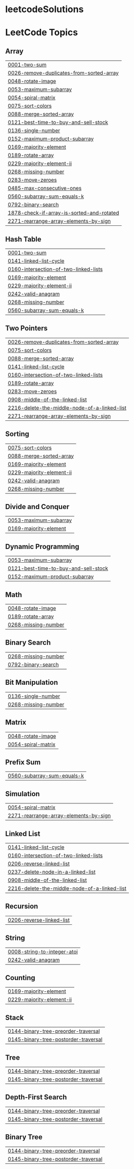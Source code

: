 # leetcodeSolutions
<!---LeetCode Topics Start-->
# LeetCode Topics
## Array
|  |
| ------- |
| [0001-two-sum](https://github.com/shreya8384/leetcodeSolutions/tree/master/0001-two-sum) |
| [0026-remove-duplicates-from-sorted-array](https://github.com/shreya8384/leetcodeSolutions/tree/master/0026-remove-duplicates-from-sorted-array) |
| [0048-rotate-image](https://github.com/shreya8384/leetcodeSolutions/tree/master/0048-rotate-image) |
| [0053-maximum-subarray](https://github.com/shreya8384/leetcodeSolutions/tree/master/0053-maximum-subarray) |
| [0054-spiral-matrix](https://github.com/shreya8384/leetcodeSolutions/tree/master/0054-spiral-matrix) |
| [0075-sort-colors](https://github.com/shreya8384/leetcodeSolutions/tree/master/0075-sort-colors) |
| [0088-merge-sorted-array](https://github.com/shreya8384/leetcodeSolutions/tree/master/0088-merge-sorted-array) |
| [0121-best-time-to-buy-and-sell-stock](https://github.com/shreya8384/leetcodeSolutions/tree/master/0121-best-time-to-buy-and-sell-stock) |
| [0136-single-number](https://github.com/shreya8384/leetcodeSolutions/tree/master/0136-single-number) |
| [0152-maximum-product-subarray](https://github.com/shreya8384/leetcodeSolutions/tree/master/0152-maximum-product-subarray) |
| [0169-majority-element](https://github.com/shreya8384/leetcodeSolutions/tree/master/0169-majority-element) |
| [0189-rotate-array](https://github.com/shreya8384/leetcodeSolutions/tree/master/0189-rotate-array) |
| [0229-majority-element-ii](https://github.com/shreya8384/leetcodeSolutions/tree/master/0229-majority-element-ii) |
| [0268-missing-number](https://github.com/shreya8384/leetcodeSolutions/tree/master/0268-missing-number) |
| [0283-move-zeroes](https://github.com/shreya8384/leetcodeSolutions/tree/master/0283-move-zeroes) |
| [0485-max-consecutive-ones](https://github.com/shreya8384/leetcodeSolutions/tree/master/0485-max-consecutive-ones) |
| [0560-subarray-sum-equals-k](https://github.com/shreya8384/leetcodeSolutions/tree/master/0560-subarray-sum-equals-k) |
| [0792-binary-search](https://github.com/shreya8384/leetcodeSolutions/tree/master/0792-binary-search) |
| [1878-check-if-array-is-sorted-and-rotated](https://github.com/shreya8384/leetcodeSolutions/tree/master/1878-check-if-array-is-sorted-and-rotated) |
| [2271-rearrange-array-elements-by-sign](https://github.com/shreya8384/leetcodeSolutions/tree/master/2271-rearrange-array-elements-by-sign) |
## Hash Table
|  |
| ------- |
| [0001-two-sum](https://github.com/shreya8384/leetcodeSolutions/tree/master/0001-two-sum) |
| [0141-linked-list-cycle](https://github.com/shreya8384/leetcodeSolutions/tree/master/0141-linked-list-cycle) |
| [0160-intersection-of-two-linked-lists](https://github.com/shreya8384/leetcodeSolutions/tree/master/0160-intersection-of-two-linked-lists) |
| [0169-majority-element](https://github.com/shreya8384/leetcodeSolutions/tree/master/0169-majority-element) |
| [0229-majority-element-ii](https://github.com/shreya8384/leetcodeSolutions/tree/master/0229-majority-element-ii) |
| [0242-valid-anagram](https://github.com/shreya8384/leetcodeSolutions/tree/master/0242-valid-anagram) |
| [0268-missing-number](https://github.com/shreya8384/leetcodeSolutions/tree/master/0268-missing-number) |
| [0560-subarray-sum-equals-k](https://github.com/shreya8384/leetcodeSolutions/tree/master/0560-subarray-sum-equals-k) |
## Two Pointers
|  |
| ------- |
| [0026-remove-duplicates-from-sorted-array](https://github.com/shreya8384/leetcodeSolutions/tree/master/0026-remove-duplicates-from-sorted-array) |
| [0075-sort-colors](https://github.com/shreya8384/leetcodeSolutions/tree/master/0075-sort-colors) |
| [0088-merge-sorted-array](https://github.com/shreya8384/leetcodeSolutions/tree/master/0088-merge-sorted-array) |
| [0141-linked-list-cycle](https://github.com/shreya8384/leetcodeSolutions/tree/master/0141-linked-list-cycle) |
| [0160-intersection-of-two-linked-lists](https://github.com/shreya8384/leetcodeSolutions/tree/master/0160-intersection-of-two-linked-lists) |
| [0189-rotate-array](https://github.com/shreya8384/leetcodeSolutions/tree/master/0189-rotate-array) |
| [0283-move-zeroes](https://github.com/shreya8384/leetcodeSolutions/tree/master/0283-move-zeroes) |
| [0908-middle-of-the-linked-list](https://github.com/shreya8384/leetcodeSolutions/tree/master/0908-middle-of-the-linked-list) |
| [2216-delete-the-middle-node-of-a-linked-list](https://github.com/shreya8384/leetcodeSolutions/tree/master/2216-delete-the-middle-node-of-a-linked-list) |
| [2271-rearrange-array-elements-by-sign](https://github.com/shreya8384/leetcodeSolutions/tree/master/2271-rearrange-array-elements-by-sign) |
## Sorting
|  |
| ------- |
| [0075-sort-colors](https://github.com/shreya8384/leetcodeSolutions/tree/master/0075-sort-colors) |
| [0088-merge-sorted-array](https://github.com/shreya8384/leetcodeSolutions/tree/master/0088-merge-sorted-array) |
| [0169-majority-element](https://github.com/shreya8384/leetcodeSolutions/tree/master/0169-majority-element) |
| [0229-majority-element-ii](https://github.com/shreya8384/leetcodeSolutions/tree/master/0229-majority-element-ii) |
| [0242-valid-anagram](https://github.com/shreya8384/leetcodeSolutions/tree/master/0242-valid-anagram) |
| [0268-missing-number](https://github.com/shreya8384/leetcodeSolutions/tree/master/0268-missing-number) |
## Divide and Conquer
|  |
| ------- |
| [0053-maximum-subarray](https://github.com/shreya8384/leetcodeSolutions/tree/master/0053-maximum-subarray) |
| [0169-majority-element](https://github.com/shreya8384/leetcodeSolutions/tree/master/0169-majority-element) |
## Dynamic Programming
|  |
| ------- |
| [0053-maximum-subarray](https://github.com/shreya8384/leetcodeSolutions/tree/master/0053-maximum-subarray) |
| [0121-best-time-to-buy-and-sell-stock](https://github.com/shreya8384/leetcodeSolutions/tree/master/0121-best-time-to-buy-and-sell-stock) |
| [0152-maximum-product-subarray](https://github.com/shreya8384/leetcodeSolutions/tree/master/0152-maximum-product-subarray) |
## Math
|  |
| ------- |
| [0048-rotate-image](https://github.com/shreya8384/leetcodeSolutions/tree/master/0048-rotate-image) |
| [0189-rotate-array](https://github.com/shreya8384/leetcodeSolutions/tree/master/0189-rotate-array) |
| [0268-missing-number](https://github.com/shreya8384/leetcodeSolutions/tree/master/0268-missing-number) |
## Binary Search
|  |
| ------- |
| [0268-missing-number](https://github.com/shreya8384/leetcodeSolutions/tree/master/0268-missing-number) |
| [0792-binary-search](https://github.com/shreya8384/leetcodeSolutions/tree/master/0792-binary-search) |
## Bit Manipulation
|  |
| ------- |
| [0136-single-number](https://github.com/shreya8384/leetcodeSolutions/tree/master/0136-single-number) |
| [0268-missing-number](https://github.com/shreya8384/leetcodeSolutions/tree/master/0268-missing-number) |
## Matrix
|  |
| ------- |
| [0048-rotate-image](https://github.com/shreya8384/leetcodeSolutions/tree/master/0048-rotate-image) |
| [0054-spiral-matrix](https://github.com/shreya8384/leetcodeSolutions/tree/master/0054-spiral-matrix) |
## Prefix Sum
|  |
| ------- |
| [0560-subarray-sum-equals-k](https://github.com/shreya8384/leetcodeSolutions/tree/master/0560-subarray-sum-equals-k) |
## Simulation
|  |
| ------- |
| [0054-spiral-matrix](https://github.com/shreya8384/leetcodeSolutions/tree/master/0054-spiral-matrix) |
| [2271-rearrange-array-elements-by-sign](https://github.com/shreya8384/leetcodeSolutions/tree/master/2271-rearrange-array-elements-by-sign) |
## Linked List
|  |
| ------- |
| [0141-linked-list-cycle](https://github.com/shreya8384/leetcodeSolutions/tree/master/0141-linked-list-cycle) |
| [0160-intersection-of-two-linked-lists](https://github.com/shreya8384/leetcodeSolutions/tree/master/0160-intersection-of-two-linked-lists) |
| [0206-reverse-linked-list](https://github.com/shreya8384/leetcodeSolutions/tree/master/0206-reverse-linked-list) |
| [0237-delete-node-in-a-linked-list](https://github.com/shreya8384/leetcodeSolutions/tree/master/0237-delete-node-in-a-linked-list) |
| [0908-middle-of-the-linked-list](https://github.com/shreya8384/leetcodeSolutions/tree/master/0908-middle-of-the-linked-list) |
| [2216-delete-the-middle-node-of-a-linked-list](https://github.com/shreya8384/leetcodeSolutions/tree/master/2216-delete-the-middle-node-of-a-linked-list) |
## Recursion
|  |
| ------- |
| [0206-reverse-linked-list](https://github.com/shreya8384/leetcodeSolutions/tree/master/0206-reverse-linked-list) |
## String
|  |
| ------- |
| [0008-string-to-integer-atoi](https://github.com/shreya8384/leetcodeSolutions/tree/master/0008-string-to-integer-atoi) |
| [0242-valid-anagram](https://github.com/shreya8384/leetcodeSolutions/tree/master/0242-valid-anagram) |
## Counting
|  |
| ------- |
| [0169-majority-element](https://github.com/shreya8384/leetcodeSolutions/tree/master/0169-majority-element) |
| [0229-majority-element-ii](https://github.com/shreya8384/leetcodeSolutions/tree/master/0229-majority-element-ii) |
## Stack
|  |
| ------- |
| [0144-binary-tree-preorder-traversal](https://github.com/shreya8384/leetcodeSolutions/tree/master/0144-binary-tree-preorder-traversal) |
| [0145-binary-tree-postorder-traversal](https://github.com/shreya8384/leetcodeSolutions/tree/master/0145-binary-tree-postorder-traversal) |
## Tree
|  |
| ------- |
| [0144-binary-tree-preorder-traversal](https://github.com/shreya8384/leetcodeSolutions/tree/master/0144-binary-tree-preorder-traversal) |
| [0145-binary-tree-postorder-traversal](https://github.com/shreya8384/leetcodeSolutions/tree/master/0145-binary-tree-postorder-traversal) |
## Depth-First Search
|  |
| ------- |
| [0144-binary-tree-preorder-traversal](https://github.com/shreya8384/leetcodeSolutions/tree/master/0144-binary-tree-preorder-traversal) |
| [0145-binary-tree-postorder-traversal](https://github.com/shreya8384/leetcodeSolutions/tree/master/0145-binary-tree-postorder-traversal) |
## Binary Tree
|  |
| ------- |
| [0144-binary-tree-preorder-traversal](https://github.com/shreya8384/leetcodeSolutions/tree/master/0144-binary-tree-preorder-traversal) |
| [0145-binary-tree-postorder-traversal](https://github.com/shreya8384/leetcodeSolutions/tree/master/0145-binary-tree-postorder-traversal) |
<!---LeetCode Topics End-->
